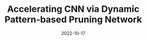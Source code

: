 ---
title: "Accelerating CNN via Dynamic Pattern‑based Pruning Network"
collection: publications
permalink: /publication/2022-10-17-dpp
excerpt: ''
date: 2022-10-17
venue: 'ACM International Conference on Information & Knowledge Management (CIKM)'
paper: 'https://www.dbpia.co.kr/journal/articleDetail?nodeId=NODE11113433'
citation: ''
authors: 'Gwanghan Lee, <strong> Saebyeol Shin* </strong>, Simon S. Woo'
image: 'images/mask.png'
code: 'https://github.com/lee-gwang/DPPNet'
web: 'https://sites.google.com/g.skku.edu/dppnet/'
---